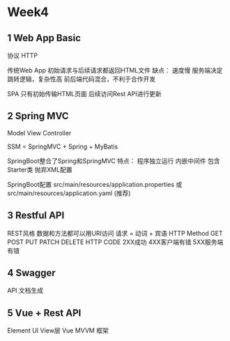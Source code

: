 # Week4

## 1 Web App Basic

协议 HTTP

传统Web App
初始请求与后续请求都返回HTML文件
缺点：
速度慢
服务端决定跳转逻辑，复杂性高
前后端代码混合，不利于合作开发

SPA
只有初始传输HTML页面
后续访问Rest API进行更新

## 2 Spring MVC

Model View Controller

SSM = SpringMVC + Spring + MyBatis

SpringBoot整合了Spring和SpringMVC
特点：
程序独立运行
内嵌中间件
包含Starter类
抛弃XML配置

SpringBoot配置
src/main/resources/application.properties
或src/main/resources/application.yaml (推荐) 

## 3 Restful API

REST风格
数据和方法都可以用URI访问
请求 = 动词 + 宾语
HTTP Method
GET POST PUT PATCH DELETE 
HTTP CODE
2XX成功
4XX客户端有错
5XX服务端有错

## 4 Swagger

API 文档生成

## 5 Vue + Rest API

Element UI View层
Vue MVVM 框架